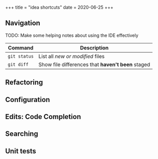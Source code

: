 +++
title = "idea shortcuts"
date = 2020-06-25
+++

## Navigation

TODO: Make some helping notes about using the IDE effectively

| Command | Description |
| --- | --- |
| `git status` | List all *new or modified* files |
| `git diff` | Show file differences that **haven't been** staged |

## Refactoring

## Configuration

## Edits: Code Completion

## Searching

## Unit tests

